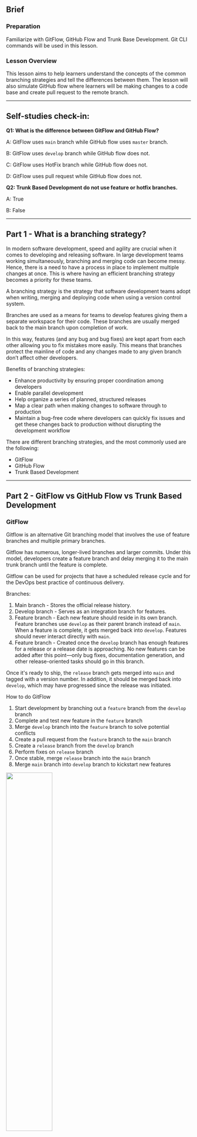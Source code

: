 ## Brief

### Preparation

Familiarize with GitFlow, GitHub Flow and Trunk Base Development. Git CLI commands will be used in this lesson.

### Lesson Overview

This lesson aims to help learners understand the concepts of the common branching strategies and tell the differences between them. The lesson will also simulate GitHub flow where learners will be making changes to a code base and create pull request to the remote branch.

---

## Self-studies check-in:

**Q1: What is the difference between GitFlow and GitHub Flow?**

A: GitFlow uses `main` branch while GitHub flow uses `master` branch.

B: GitFlow uses `develop` branch while GitHub flow does not.

C: GitFlow uses HotFix branch while GitHub flow does not.

D: GitFlow uses pull request while GitHub flow does not.

**Q2: Trunk Based Development do not use feature or hotfix branches.**

A: True

B: False

---
## Part 1 - What is a branching strategy?

In modern software development, speed and agility are crucial when it comes to developing and releasing software. In large development teams working simultaneously, branching and merging code can become messy. Hence, there is a need to have a process in place to implement multiple changes at once. This is where having an efficient branching strategy becomes a priority for these teams.

A branching strategy is the strategy that software development teams adopt when writing, merging and deploying code when using a version control system.

Branches are used as a means for teams to develop features giving them a separate workspace for their code. These branches are usually merged back to the main branch upon completion of work.

In this way, features (and any bug and bug fixes) are kept apart from each other allowing you to fix mistakes more easily.
This means that branches protect the mainline of code and any changes made to any given branch don’t affect other developers.

Benefits of branching strategies:
- Enhance productivity by ensuring proper coordination among developers
- Enable parallel development
- Help organize a series of planned, structured releases
- Map a clear path when making changes to software through to production
- Maintain a bug-free code where developers can quickly fix issues and get these changes back to production without disrupting the development workflow

There are different branching strategies, and the most commonly used are the following:
- GitFlow
- GitHub Flow
- Trunk Based Development

---

## Part 2 - GitFlow vs GitHub Flow vs Trunk Based Development

### GitFlow

Gitflow is an alternative Git branching model that involves the use of feature branches and multiple primary branches. 

Gitflow has numerous, longer-lived branches and larger commits. Under this model, developers create a feature branch and delay merging it to the main trunk branch until the feature is complete.

Gitflow can be used for projects that have a scheduled release cycle and for the DevOps best practice of continuous delivery. 

Branches:
1. Main branch - Stores the official release history.
2. Develop branch - Serves as an integration branch for features.
3. Feature branch - Each new feature should reside in its own branch. Feature branches use `develop` as their parent branch instead of `main`. When a feature is complete, it gets merged back into `develop`. Features should never interact directly with `main`.
4. Feature branch - Created once the `develop` branch has enough features for a release or a release date is approaching. No new features can be added after this point—only bug fixes, documentation generation, and other release-oriented tasks should go in this branch.

Once it's ready to ship, the `release` branch gets merged into `main` and tagged with a version number. In addition, it should be merged back into `develop`, which may have progressed since the release was initiated.

How to do GitFlow
1. Start development by branching out a `feature` branch from the `develop` branch
1. Complete and test new feature in the `feature` branch
1. Merge `develop` branch into the `feature` branch to solve potential conflicts
1. Create a pull request from the `feature` branch to the `main` branch
1. Create a `release` branch from the `develop` branch
1. Perform fixes on `release` branch
1. Once stable, merge `release` branch into the `main` branch
1. Merge `main` branch into `develop` branch to kickstart new features

<img src='https://wac-cdn.atlassian.com/dam/jcr:8f00f1a4-ef2d-498a-a2c6-8020bb97902f/03%20Release%20branches.svg?cdnVersion=535' width='50%' />


### GitHub Flow

Github Flow is a simpler alternative to GitFlow ideal for smaller teams as they don’t need to manage multiple versions and it is ideal when there is a need to maintain a single production version.

Unlike GitFlow, it doesn't have any `develop` and `release` branches. The team start off with the `main` branch then developers create `feature` branches that stem directly from `main`, to isolate their work which are then merged back into `main`. The feature branch is then deleted.

Branches:
1. Main branch - Contains code that is always deployable.
2. Feature branch - Each new feature should reside in its own branch. Feature branches branch out from `main`. When a feature is complete, it gets merged back into `main`.

> Do everything without a `develop` and `release` branch.
1. Start development by branching out a `feature` branch from the `main` branch
1. Complete and test new feature in the `feature` branch
1. Create a pull request from the `feature` branch to the `main` branch
1. Merge `feature` branch into the `main` branch to solve potential conflicts

<img src="https://i0.wp.com/build5nines.com/wp-content/uploads/2018/01/GitHub-Flow.png" width="50%" />

### Trunk Based Development

Trunk-based development is a branching strategy wherein developers merge small, frequent updates to a core "trunk" or main branch. It helps CI/CD by streamlining merging and integration phases.

Developers can create short-lived branches with a few small commits compared to other long-lived feature branching strategies.

> All developments must be small batch iterations and is directly pushed into the `main` (trunk) branch. 

Trunk Based:

<img src="https://cloud.google.com/static/architecture/devops/images/devops-tech-trunk-based-development-typical-trunk-timeline.svg" width="50%" />

Non-trunk Based:

<img src="https://cloud.google.com/static/architecture/devops/images/devops-tech-trunk-based-development-typical-non-trunk-timeline.svg" width="50%" />

---

## Part 3 - Case Study

Learners are given with a few scenarios. In a group of 3, the team is expected to suggest one branching strategy that is most applicable to the scenario and justify it by explaining the "why". Include any other assumptions that influence your team's decision.

After discussing the scenario, end with the final question posted at the end of this section.

---
### Scenario One - A Utility Mobile App

The utility app is a paid app. The team has received multiple feedbacks from the public about feature request and bug fixes. The team has produced a priority list to work on them. The priority of the feature releases have been frequently encountered changes. Such as, a feature might be planned to release in version 1.2.1, may be disrupted and change to a later release at times.

```
Your answer here
```

---
### Scenario Two - A Market Penetrating Product

A tech product company is planning to penetrate the market with their tech product developed in-house. They have spent money on marketing and advertisement, exciting the public users in anticipating the next release. There are also sales and account personnel meeting with potential customers to give demo. Not all latest features are included in the demo. 

```
Your answer here
```

---

### Scenario Three - A System Integration Project

At a system integrator company, the team received an A-Z requirements from a customer that has recently been signed off. There is a fixed set of requirements, timeline, and given manpower to complete the project.

```
Your answer here
```

---
Final Question: How these branching strategies affect DevOps?
```
Your answer here
```
---

## Part 4 - Simulate a GitHub Flow

In this section, we will simulate a simplified GitHub flow using [this](https://github.com/su-ntu-ctp/6m-software-4.1-lesson-exercise) sample repository.

Step 1: Fork the repository

Step 2: Create a new branch `Feature-<your initial>-test` (the goal is ensuring all branches are unique).

Step 3: Clone the forked repository to your local machine

```sh
git clone <url>
```

Step 4: Check out your branch locally
```sh
git checkout <branch name>
```

Step 5: Edit the `readme.md` file

Step 6: Add, commit and push changes to the forked repository
```
git add .
git commit -m "type a meaningful message here"
git push origin <branch name>
```

Step 7: Go to `https://github.com/your_username/6m-software-4.1-lesson-exercise` to create a Pull Request from your branch to the `main` branch of `https://github.com/su-ntu-ctp/6m-software-4.1-lesson-exercise`.

Step 8: Instructor to demonstrate merging the pull request into the `main` branch.
